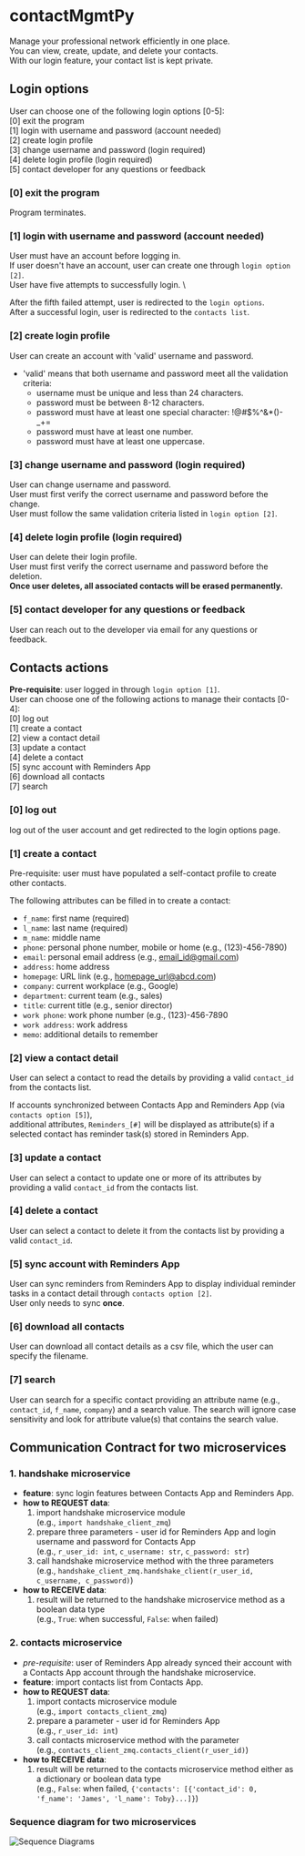 # contactMgmtPy
Manage your professional network efficiently in one place. \
You can view, create, update, and delete your contacts. \
With our login feature, your contact list is kept private.

## Login options
User can choose one of the following login options [0-5]: \
[0] exit the program \
[1] login with username and password (account needed)\
[2] create login profile \
[3] change username and password (login required)\
[4] delete login profile (login required)\
[5] contact developer for any questions or feedback


### [0] exit the program
Program terminates.

### [1] login with username and password (account needed)
User must have an account before logging in. \
If user doesn't have an account, user can create one through `login option [2]`. \
User have five attempts to successfully login. \

After the fifth failed attempt, user is redirected to the `login options`. \
After a successful login, user is redirected to the `contacts list`.

### [2] create login profile
User can create an account with 'valid' username and password.
- 'valid' means that both username and password meet all the validation criteria:
  - username must be unique and less than 24 characters.
  - password must be between 8-12 characters.
  - password must have at least one special character: !@#$%^&*()-_+=
  - password must have at least one number.
  - password must have at least one uppercase.

### [3] change username and password (login required)
User can change username and password. \
User must first verify the correct username and password before the change. \
User must follow the same validation criteria listed in `login option [2]`.

### [4] delete login profile (login required)
User can delete their login profile. \
User must first verify the correct username and password before the deletion. \
**Once user deletes, all associated contacts will be erased permanently.**

### [5] contact developer for any questions or feedback
User can reach out to the developer via email for any questions or feedback. 

## Contacts actions
**Pre-requisite**: user logged in through `login option [1]`. \
User can choose one of the following actions to manage their contacts [0-4]: \
[0] log out \
[1] create a contact \
[2] view a contact detail \
[3] update a contact \
[4] delete a contact \
[5] sync account with Reminders App \
[6] download all contacts \
[7] search

### [0] log out
log out of the user account and get redirected to the login options page.

### [1] create a contact
Pre-requisite: user must have populated a self-contact profile to create other contacts.

The following attributes can be filled in to create a contact:
- `f_name`: first name (required)
- `l_name`: last name (required)
- `m_name`: middle name
- `phone`: personal phone number, mobile or home (e.g., (123)-456-7890)
- `email`: personal email address (e.g., email_id@gmail.com)
- `address`: home address
- `homepage`: URL link (e.g., homepage_url@abcd.com)
- `company`: current workplace (e.g., Google)
- `department`: current team (e.g., sales)
- `title`: current title (e.g., senior director)
- `work phone`: work phone number (e.g., (123)-456-7890
- `work address`: work address
- `memo`: additional details to remember

### [2] view a contact detail
User can select a contact to read the details by providing a valid `contact_id` from the contacts list.

If accounts synchronized between Contacts App and Reminders App (via `contacts option [5]`), \
additional attributes, `Reminders_[#]` will be displayed as attribute(s) if a selected contact has reminder task(s) stored in Reminders App.

### [3] update a contact
User can select a contact to update one or more of its attributes by providing a valid `contact_id` from the contacts list.

### [4] delete a contact
User can select a contact to delete it from the contacts list by providing a valid `contact_id`.

### [5] sync account with Reminders App
User can sync reminders from Reminders App to display individual reminder tasks in a contact detail through `contacts option [2]`. \
User only needs to sync **once**.

### [6] download all contacts
User can download all contact details as a csv file, which the user can specify the filename. 

### [7] search
User can search for a specific contact providing an attribute name (e.g., `contact_id`, `f_name`, `company`) and a search value.
The search will ignore case sensitivity and look for attribute value(s) that contains the search value.

## Communication Contract for two microservices
### 1. handshake microservice
- **feature**: sync login features between Contacts App and Reminders App. 
- **how to REQUEST data**: 
    1. import handshake microservice module \
    (e.g., `import handshake_client_zmq`)
    2. prepare three parameters - user id for Reminders App and login username and password for Contacts App \
    (e.g., `r_user_id: int`, `c_username: str`, `c_password: str`)
    3. call handshake microservice method with the three parameters \
    (e.g., `handshake_client_zmq.handshake_client(r_user_id, c_username, c_password)`)
- **how to RECEIVE data**: 
    1. result will be returned to the handshake microservice method as a boolean data type \
    (e.g., `True`: when successful, `False`: when failed)

### 2. contacts microservice
- *pre-requisite*: user of Reminders App already synced their account with a Contacts App account through the handshake microservice.
- **feature**: import contacts list from Contacts App.
- **how to REQUEST data**:
    1. import contacts microservice module \
    (e.g., `import contacts_client_zmq`)
    2. prepare a parameter - user id for Reminders App \
    (e.g., `r_user_id: int`)
    3. call contacts microservice method with the parameter \
    (e.g., `contacts_client_zmq.contacts_client(r_user_id)`)
- **how to RECEIVE data**:
    1. result will be returned to the contacts microservice method either as a dictionary or boolean data type \
    (e.g., `False`: when failed, `{'contacts': [{'contact_id': 0, 'f_name': 'James', 'l_name': Toby}...]}`)

### Sequence diagram for two microservices
![Sequence Diagrams](sequence_diagram.png)
